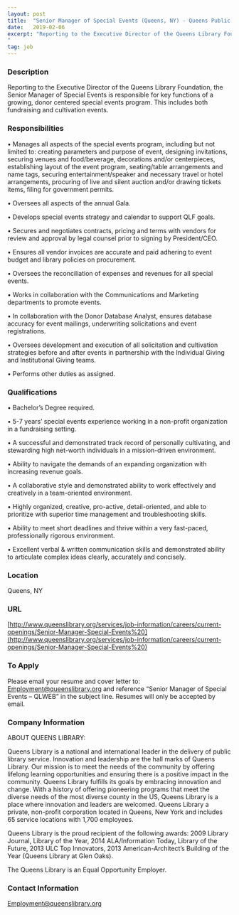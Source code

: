 ```yaml
---
layout: post
title:  "Senior Manager of Special Events (Queens, NY) - Queens Public Library"
date:   2019-02-06
excerpt: "Reporting to the Executive Director of the Queens Library Foundation, the Senior Manager of Special Events is responsible for key functions of a growing, donor centered special events program.  This includes both fundraising and cultivation events.
"
tag: job
---
```


### Description   

Reporting to the Executive Director of the Queens Library Foundation, the Senior Manager of Special Events is responsible for key functions of a growing, donor centered special events program.  This includes both fundraising and cultivation events.



### Responsibilities   


• Manages all aspects of the special events program, including but not limited to: creating parameters and purpose of event, designing invitations, securing venues and food/beverage, decorations and/or centerpieces, establishing layout of the event program, seating/table arrangements and name tags, securing entertainment/speaker and necessary travel or hotel arrangements, procuring of live and silent auction and/or drawing tickets items, filing for government permits.

• Oversees all aspects of the annual Gala.

• Develops special events strategy and calendar to support QLF goals.

• Secures and negotiates contracts, pricing and terms with vendors for review and approval by legal counsel prior to signing by President/CEO.

• Ensures all vendor invoices are accurate and paid adhering to event budget and library policies on procurement.

• Oversees the reconciliation of expenses and revenues for all special events.

• Works in collaboration with the Communications and Marketing departments to promote events.

• In collaboration with the Donor Database Analyst, ensures database accuracy for event mailings, underwriting solicitations and event registrations.

• Oversees development and execution of all solicitation and cultivation strategies before and after events in partnership with the Individual Giving and Institutional Giving teams.

• Performs other duties as assigned.



### Qualifications   


• Bachelor’s Degree required.

• 5-7 years’ special events experience working in a non-profit organization in a fundraising setting.

• A successful and demonstrated track record of personally cultivating, and stewarding high net-worth individuals in a mission-driven environment.

• Ability to navigate the demands of an expanding organization with increasing revenue goals.

• A collaborative style and demonstrated ability to work effectively and creatively in a team-oriented environment.

• Highly organized, creative, pro-active, detail-oriented, and able to prioritize with superior time management and troubleshooting skills.

• Ability to meet short deadlines and thrive within a very fast-paced, professionally rigorous environment.

• Excellent verbal & written communication skills and demonstrated ability to articulate complex ideas clearly, accurately and concisely.




### Location   

Queens, NY


### URL   

[http://www.queenslibrary.org/services/job-information/careers/current-openings/Senior-Manager-Special-Events%20](http://www.queenslibrary.org/services/job-information/careers/current-openings/Senior-Manager-Special-Events%20)

### To Apply   

Please email your resume and cover letter to: Employment@queenslibrary.org and reference “Senior Manager of Special Events – QLWEB” in the subject line. Resumes will only be accepted by email. 



### Company Information   

ABOUT QUEENS LIBRARY:

Queens Library is a national and international leader in the delivery of public library service. Innovation and leadership are the hall marks of Queens Library. Our mission is to meet the needs of the community by offering lifelong learning opportunities and ensuring there is a positive impact in the community. Queens Library fulfills its goals by embracing innovation and change. With a history of offering pioneering programs that meet the diverse needs of the most diverse county in the US, Queens Library is a place where innovation and leaders are welcomed. Queens Library a private, non-profit corporation located in Queens, New York and includes 65 service locations with 1,700 employees.

Queens Library is the proud recipient of the following awards: 2009 Library Journal, Library of the Year, 2014 ALA/Information Today, Library of the Future, 2013 ULC Top Innovators, 2013 American-Architect’s Building of the Year (Queens Library at Glen Oaks).

The Queens Library is an Equal Opportunity Employer.


### Contact Information   

Employment@queenslibrary.org 

